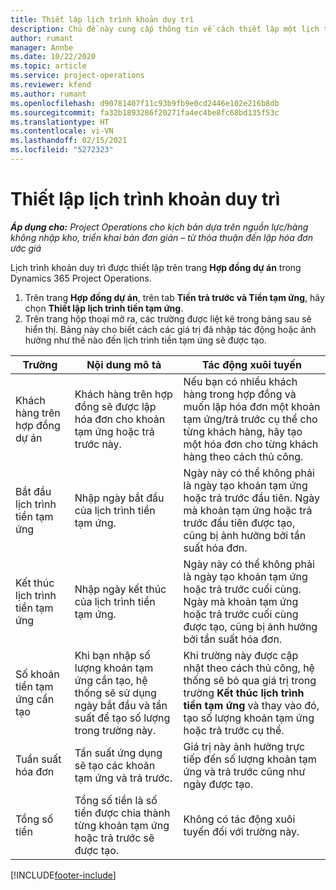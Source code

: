 ```yaml
---
title: Thiết lập lịch trình khoản duy trì
description: Chủ đề này cung cấp thông tin về cách thiết lập một lịch trình tiền tạm ứng trong Project Operations.
author: rumant
manager: Annbe
ms.date: 10/22/2020
ms.topic: article
ms.service: project-operations
ms.reviewer: kfend
ms.author: rumant
ms.openlocfilehash: d90781407f11c93b9fb9e0cd2446e102e216b8db
ms.sourcegitcommit: fa32b1893286f20271fa4ec4be8fc68bd135f53c
ms.translationtype: HT
ms.contentlocale: vi-VN
ms.lasthandoff: 02/15/2021
ms.locfileid: "5272323"
---
```

# <a name="set-up-a-retainer-schedule"></a>Thiết lập lịch trình khoản duy trì

_**Áp dụng cho:** Project Operations cho kịch bản dựa trên nguồn lực/hàng không nhập kho, triển khai bản đơn giản – từ thỏa thuận đến lập hóa đơn ước giá_

Lịch trình khoản duy trì được thiết lập trên trang **Hợp đồng dự án** trong Dynamics 365 Project Operations.

1. Trên trang **Hợp đồng dự án**, trên tab **Tiền trả trước và Tiền tạm ứng**, hãy chọn **Thiết lập lịch trình tiền tạm ứng**.
2. Trên trang hộp thoại mở ra, các trường được liệt kê trong bảng sau sẽ hiển thị. Bảng này cho biết cách các giá trị đã nhập tác động hoặc ảnh hưởng như thế nào đến lịch trình tiền tạm ứng sẽ được tạo.

| Trường | Nội dung mô tả | Tác động xuôi tuyến |
| --- | --- | --- |
| Khách hàng trên hợp đồng dự án | Khách hàng trên hợp đồng sẽ được lập hóa đơn cho khoản tạm ứng hoặc trả trước này. | Nếu bạn có nhiều khách hàng trong hợp đồng và muốn lập hóa đơn một khoản tạm ứng/trả trước cụ thể cho từng khách hàng, hãy tạo một hóa đơn cho từng khách hàng theo cách thủ công. |
| Bắt đầu lịch trình tiền tạm ứng | Nhập ngày bắt đầu của lịch trình tiền tạm ứng. | Ngày này có thể không phải là ngày tạo khoản tạm ứng hoặc trả trước đầu tiên. Ngày mà khoản tạm ứng hoặc trả trước đầu tiên được tạo, cũng bị ảnh hưởng bởi tần suất hóa đơn. |
| Kết thúc lịch trình tiền tạm ứng | Nhập ngày kết thúc của lịch trình tiền tạm ứng. | Ngày này có thể không phải là ngày tạo khoản tạm ứng hoặc trả trước cuối cùng. Ngày mà khoản tạm ứng hoặc trả trước cuối cùng được tạo, cũng bị ảnh hưởng bởi tần suất hóa đơn. |
| Số khoản tiền tạm ứng cần tạo | Khi bạn nhập số lượng khoản tạm ứng cần tạo, hệ thống sẽ sử dụng ngày bắt đầu và tần suất để tạo số lượng trong trường này. | Khi trường này được cập nhật theo cách thủ công, hệ thống sẽ bỏ qua giá trị trong trường **Kết thúc lịch trình tiền tạm ứng** và thay vào đó, tạo số lượng khoản tạm ứng hoặc trả trước cụ thể. |
| Tuần suất hóa đơn | Tần suất ứng dụng sẽ tạo các khoản tạm ứng và trả trước. | Giá trị này ảnh hưởng trực tiếp đến số lượng khoản tạm ứng và trả trước cũng như ngày được tạo. |
| Tổng số tiền | Tổng số tiền là số tiền được chia thành từng khoản tạm ứng hoặc trả trước sẽ được tạo. | Không có tác động xuôi tuyến đối với trường này. |


[!INCLUDE[footer-include](../../includes/footer-banner.md)]